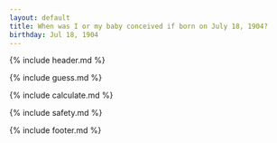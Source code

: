 ```yaml
---
layout: default
title: When was I or my baby conceived if born on July 18, 1904?
birthday: Jul 18, 1904
---
```


{% include header.md %}

{% include guess.md %}

{% include calculate.md %}

{% include safety.md %}

{% include footer.md %}



